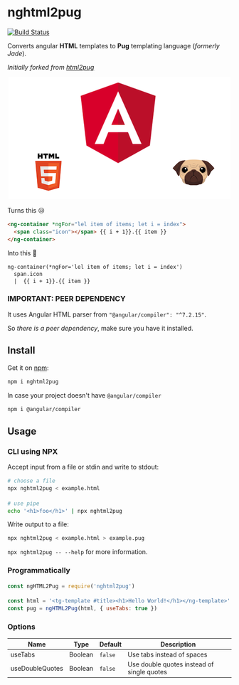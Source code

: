 # nghtml2pug
[![Build Status](https://travis-ci.org/pikulev/nghtml2pug.svg?branch=master)](https://travis-ci.org/pikulev/nghtml2pug)

Converts angular **HTML** templates to **Pug** templating language (_formerly Jade_).

_Initially forked from [html2pug](https://github.com/izolate/html2pug)_

<p align="center">
  <img src="https://raw.githubusercontent.com/pikulev/nghtml2pug/master/repo_files/cover.png" alt="nghtml2pug">
</p>

Turns this :unamused:
```html
<ng-container *ngFor="lel item of items; let i = index">
  <span class="icon"></span> {{ i + 1}}.{{ item }}
</ng-container>
```

Into this :tada:
```pug
ng-container(*ngFor='lel item of items; let i = index')
  span.icon
  |  {{ i + 1}}.{{ item }}
```

### IMPORTANT: PEER DEPENDENCY
It uses Angular HTML parser from `"@angular/compiler": "^7.2.15"`.

So *there is a peer dependency*, make sure you have it installed.

## Install

Get it on [npm](https://www.npmjs.com/package/nghtml2pug):

```bash
npm i nghtml2pug
```

In case your project doesn't have `@angular/compiler`
```bash
npm i @angular/compiler
```

## Usage

### CLI using NPX
Accept input from a file or stdin and write to stdout:

```bash
# choose a file
npx nghtml2pug < example.html

# use pipe
echo '<h1>foo</h1>' | npx nghtml2pug
```

Write output to a file:
```bash
npx nghtml2pug < example.html > example.pug
```

`npx nghtml2pug -- --help` for more information.

### Programmatically

```js
const ngHTML2Pug = require('nghtml2pug')

const html = '<tg-template #title><h1>Hello World!</h1></ng-template>'
const pug = ngHTML2Pug(html, { useTabs: true })
```

### Options

Name | Type | Default | Description
--- | --- | --- | ---
useTabs | Boolean | `false` | Use tabs instead of spaces
useDoubleQuotes | Boolean | `false` | Use double quotes instead of single quotes
